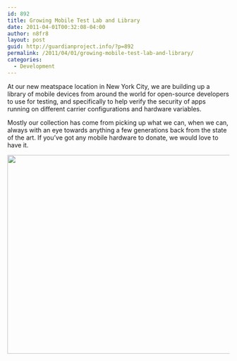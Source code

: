 ```yaml
---
id: 892
title: Growing Mobile Test Lab and Library
date: 2011-04-01T00:32:08-04:00
author: n8fr8
layout: post
guid: http://guardianproject.info/?p=892
permalink: /2011/04/01/growing-mobile-test-lab-and-library/
categories:
  - Development
---
```

At our new meatspace location in New York City, we are building up a library of mobile devices from around the world for open-source developers to use for testing, and specifically to help verify the security of apps running on different carrier configurations and hardware variables.

Mostly our collection has come from picking up what we can, when we can, always with an eye towards anything a few generations back from the state of the art. If you’ve got any mobile hardware to donate, we would love to have it.

[<img class="alignnone size-full wp-image-893" title="267664324" src="https://guardianproject.info/wp-content/uploads/2011/04/267664324.jpg" alt="" width="600" height="451" srcset="https://guardianproject.info/wp-content/uploads/2011/04/267664324.jpg 600w, https://guardianproject.info/wp-content/uploads/2011/04/267664324-300x225.jpg 300w" sizes="(max-width: 600px) 100vw, 600px" />](https://guardianproject.info/wp-content/uploads/2011/04/267664324.jpg)